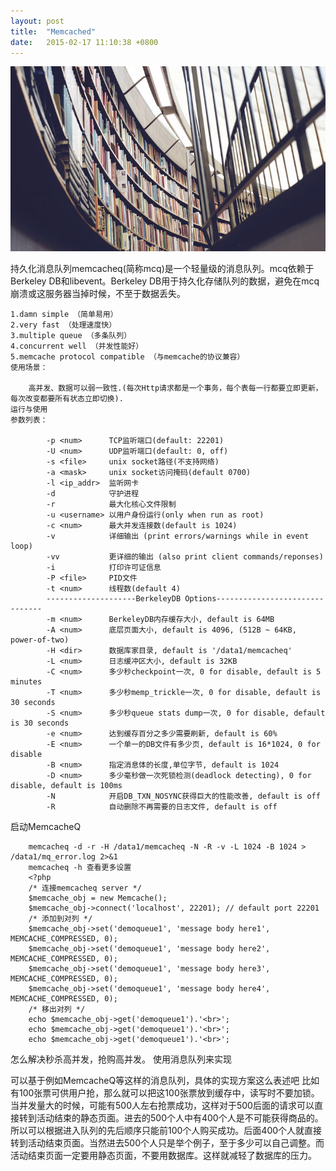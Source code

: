```yaml
---
layout: post
title:  "Memcached"
date:   2015-02-17 11:10:38 +0800
---
```

<img src="/images/fulls/03.jpg" class="fit image"> 



持久化消息队列memcacheq(简称mcq)是一个轻量级的消息队列。mcq依赖于Berkeley DB和libevent。Berkeley DB用于持久化存储队列的数据，避免在mcq崩溃或这服务器当掉时候，不至于数据丢失。

	1.damn simple （简单易用）
	2.very fast （处理速度快）
	3.multiple queue （多条队列）
	4.concurrent well （并发性能好）
	5.memcache protocol compatible （与memcache的协议兼容）
	使用场景：

		高并发、数据可以弱一致性.(每次Http请求都是一个事务，每个表每一行都要立即更新，每次改变都要所有状态立即切换).
	运行与使用
	参数列表：

		    -p <num>      TCP监听端口(default: 22201)  
		    -U <num>      UDP监听端口(default: 0, off)  
		    -s <file>     unix socket路径(不支持网络)  
		    -a <mask>     unix socket访问掩码(default 0700)  
		    -l <ip_addr>  监听网卡  
		    -d            守护进程  
		    -r            最大化核心文件限制  
		    -u <username> 以用户身份运行(only when run as root)  
		    -c <num>      最大并发连接数(default is 1024)  
		    -v            详细输出 (print errors/warnings while in event loop)  
		    -vv           更详细的输出 (also print client commands/reponses)  
		    -i            打印许可证信息  
		    -P <file>     PID文件  
		    -t <num>      线程数(default 4)  
		    --------------------BerkeleyDB Options-------------------------------  
		    -m <num>      BerkeleyDB内存缓存大小, default is 64MB  
		    -A <num>      底层页面大小, default is 4096, (512B ~ 64KB, power-of-two)  
		    -H <dir>      数据库家目录, default is '/data1/memcacheq'  
		    -L <num>      日志缓冲区大小, default is 32KB  
		    -C <num>      多少秒checkpoint一次, 0 for disable, default is 5 minutes  
		    -T <num>      多少秒memp_trickle一次, 0 for disable, default is 30 seconds  
		    -S <num>      多少秒queue stats dump一次, 0 for disable, default is 30 seconds  
		    -e <num>      达到缓存百分之多少需要刷新, default is 60%  
		    -E <num>      一个单一的DB文件有多少页, default is 16*1024, 0 for disable  
		    -B <num>      指定消息体的长度,单位字节, default is 1024  
		    -D <num>      多少毫秒做一次死锁检测(deadlock detecting), 0 for disable, default is 100ms  
		    -N            开启DB_TXN_NOSYNC获得巨大的性能改善, default is off  
		    -R            自动删除不再需要的日志文件, default is off  

启动MemcacheQ

	    memcacheq -d -r -H /data1/memcacheq -N -R -v -L 1024 -B 1024 > /data1/mq_error.log 2>&1  
	    memcacheq -h 查看更多设置  
	    <?php  
	    /* 连接memcacheq server */  
	    $memcache_obj = new Memcache();  
	    $memcache_obj->connect('localhost', 22201); // default port 22201   
	    /* 添加到对列 */  
	    $memcache_obj->set('demoqueue1', 'message body here1', MEMCACHE_COMPRESSED, 0);  
	    $memcache_obj->set('demoqueue1', 'message body here2', MEMCACHE_COMPRESSED, 0);  
	    $memcache_obj->set('demoqueue1', 'message body here3', MEMCACHE_COMPRESSED, 0);  
	    $memcache_obj->set('demoqueue1', 'message body here4', MEMCACHE_COMPRESSED, 0);  
	    /* 移出对列 */  
	    echo $memcache_obj->get('demoqueue1').'<br>';  
	    echo $memcache_obj->get('demoqueue1').'<br>';  
	    echo $memcache_obj->get('demoqueue1').'<br>';  

怎么解决秒杀高并发，抢购高并发。
使用消息队列来实现

可以基于例如MemcacheQ等这样的消息队列，具体的实现方案这么表述吧
比如有100张票可供用户抢，那么就可以把这100张票放到缓存中，读写时不要加锁。 当并发量大的时候，可能有500人左右抢票成功，这样对于500后面的请求可以直接转到活动结束的静态页面。进去的500个人中有400个人是不可能获得商品的。所以可以根据进入队列的先后顺序只能前100个人购买成功。后面400个人就直接转到活动结束页面。当然进去500个人只是举个例子，至于多少可以自己调整。而活动结束页面一定要用静态页面，不要用数据库。这样就减轻了数据库的压力。